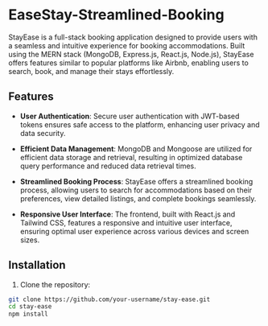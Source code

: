 # EaseStay-Streamlined-Booking

StayEase is a full-stack booking application designed to provide users with a seamless and intuitive experience for booking accommodations. Built using the MERN stack (MongoDB, Express.js, React.js, Node.js), StayEase offers features similar to popular platforms like Airbnb, enabling users to search, book, and manage their stays effortlessly.

## Features

- **User Authentication**: Secure user authentication with JWT-based tokens ensures safe access to the platform, enhancing user privacy and data security.

- **Efficient Data Management**: MongoDB and Mongoose are utilized for efficient data storage and retrieval, resulting in optimized database query performance and reduced data retrieval times.

- **Streamlined Booking Process**: StayEase offers a streamlined booking process, allowing users to search for accommodations based on their preferences, view detailed listings, and complete bookings seamlessly.

- **Responsive User Interface**: The frontend, built with React.js and Tailwind CSS, features a responsive and intuitive user interface, ensuring optimal user experience across various devices and screen sizes.

## Installation

1. Clone the repository:

```bash
git clone https://github.com/your-username/stay-ease.git
cd stay-ease
npm install
